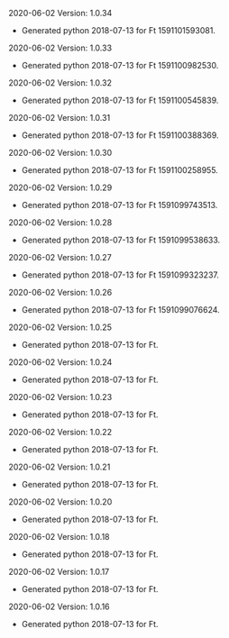 2020-06-02 Version: 1.0.34
- Generated python 2018-07-13 for Ft 1591101593081.

2020-06-02 Version: 1.0.33
- Generated python 2018-07-13 for Ft 1591100982530.

2020-06-02 Version: 1.0.32
- Generated python 2018-07-13 for Ft 1591100545839.

2020-06-02 Version: 1.0.31
- Generated python 2018-07-13 for Ft 1591100388369.

2020-06-02 Version: 1.0.30
- Generated python 2018-07-13 for Ft 1591100258955.

2020-06-02 Version: 1.0.29
- Generated python 2018-07-13 for Ft 1591099743513.

2020-06-02 Version: 1.0.28
- Generated python 2018-07-13 for Ft 1591099538633.

2020-06-02 Version: 1.0.27
- Generated python 2018-07-13 for Ft 1591099323237.

2020-06-02 Version: 1.0.26
- Generated python 2018-07-13 for Ft 1591099076624.

2020-06-02 Version: 1.0.25
- Generated python 2018-07-13 for Ft.

2020-06-02 Version: 1.0.24
- Generated python 2018-07-13 for Ft.

2020-06-02 Version: 1.0.23
- Generated python 2018-07-13 for Ft.

2020-06-02 Version: 1.0.22
- Generated python 2018-07-13 for Ft.

2020-06-02 Version: 1.0.21
- Generated python 2018-07-13 for Ft.

2020-06-02 Version: 1.0.20
- Generated python 2018-07-13 for Ft.

2020-06-02 Version: 1.0.18
- Generated python 2018-07-13 for Ft.

2020-06-02 Version: 1.0.17
- Generated python 2018-07-13 for Ft.

2020-06-02 Version: 1.0.16
- Generated python 2018-07-13 for Ft.

